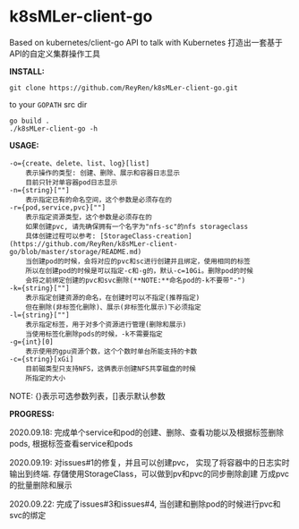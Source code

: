 # k8sMLer-client-go
Based on kubernetes/client-go API to talk with Kubernetes
打造出一套基于API的自定义集群操作工具

**INSTALL:**

```
git clone https://github.com/ReyRen/k8sMLer-client-go.git
```
to your `GOPATH` src dir

```
go build .
./k8sMLer-client-go -h
```

**USAGE:**
```
-o={create、delete、list、log}[list]
	表示操作的类型: 创建、删除、展示和容器日志显示
	目前只针对单容器pod日志显示 
-n={string}[""]
	表示指定已有的命名空间，这个参数是必须存在的
-r={pod,service,pvc}[""]
	表示指定资源类型，这个参数是必须存在的
	如果创建pvc, 请先确保拥有一个名字为"nfs-sc"的nfs storageclass
	具体创建过程可以参考: [StorageClass-creation](https://github.com/ReyRen/k8sMLer-client-go/blob/master/storage/README.md)
	当创建pod的时候，会将对应的pvc和sc进行创建并且绑定，使用相同的标签
	所以在创建pod的时候是可以指定-c和-g的，默认-c=10Gi。删除pod的时候
	会将之前绑定创建的pvc和svc删除(**NOTE:**命名pod的-k不要带"-")
-k={string}[""]
	表示指定创建资源的命名，在创建时可以不指定(推荐指定)
	但在删除(非标签化删除)、展示(非标签化展示)下必须指定
-l={string}[""]
	表示指定标签，用于对多个资源进行管理(删除和展示)
	当使用标签化删除pods的时候，-k不需要指定
-g={int}[0]
	表示使用的gpu资源个数，这个个数时单台所能支持的卡数
-c={string}[xGi]
	目前磁类型只支持NFS，这俩表示创建NFS共享磁盘的时候
	所指定的大小 
```
NOTE: {}表示可选参数列表，[]表示默认参数

**PROGRESS:**

2020.09.18:
完成单个service和pod的创建、删除、查看功能以及根据标签删除pods, 根据标签查看service和pods

2020.09.19:
对issues#1的修复，并且可以创建pvc， 实现了将容器中的日志实时输出到终端. 
存儲使用StorageClass，可以做到pv和pvc的同步刪除創建
万成pvc的批量删除和展示

2020.09.22:
完成了issues#3和issues#4, 当创建和删除pod的时候进行pvc和svc的绑定
